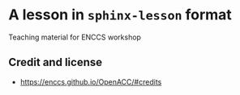 # A lesson in ``sphinx-lesson`` format

Teaching material for ENCCS workshop

## Credit and license

- https://enccs.github.io/OpenACC/#credits

